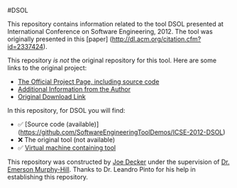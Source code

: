 #DSOL

This repository contains information related to the tool DSOL presented at International Conference on Software Engineering, 2012. The tool was originally presented in this [paper] (http://dl.acm.org/citation.cfm?id=2337424).

This repository _is not_ the original repository for this tool. Here are some links to the original project:
* [The Official Project Page, including source code](https://github.com/leandroshp/dsol)
* [Additional Information from the Author](http://dsol-lang.appspot.com/)
* [Original Download Link](http://dsol-lang.appspot.com/download.html)

In this repository, for DSOL you will find:
* :white_check_mark: [Source code (available)] (https://github.com/SoftwareEngineeringToolDemos/ICSE-2012-DSOL)
* :x: The original tool (not available)
* :white_check_mark: [Virtual machine containing tool](http://go.ncsu.edu/SE-tool-VMs)

This repository was constructed by [Joe Decker](https://github.com/jodeck80) under the supervision of [Dr. Emerson Murphy-Hill](https://github.com/CaptainEmerson). Thanks to Dr. Leandro Pinto for his help in establishing this repository.
